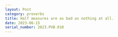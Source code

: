 ```yaml
---
layout: Post
category: proverbs
title: Half measures are as bad as nothing at all.
date: 2023-06-15
serial_number: 2023.PVB.010
---
```

